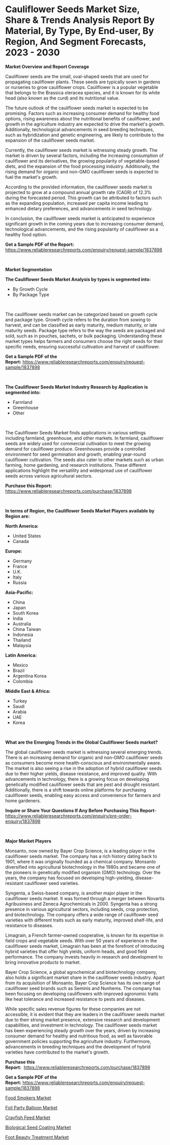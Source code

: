 <p><h1>Cauliflower Seeds Market Size, Share & Trends Analysis Report By Material, By Type, By End-user, By Region, And Segment Forecasts, 2023 - 2030</h1></p><p><strong>Market Overview and Report Coverage</strong></p>
<p><p>Cauliflower seeds are the small, oval-shaped seeds that are used for propagating cauliflower plants. These seeds are typically sown in gardens or nurseries to grow cauliflower crops. Cauliflower is a popular vegetable that belongs to the Brassica oleracea species, and it is known for its white head (also known as the curd) and its nutritional value.</p><p>The future outlook of the cauliflower seeds market is expected to be promising. Factors such as increasing consumer demand for healthy food options, rising awareness about the nutritional benefits of cauliflower, and growth in the agriculture industry are expected to drive the market's growth. Additionally, technological advancements in seed breeding techniques, such as hybridization and genetic engineering, are likely to contribute to the expansion of the cauliflower seeds market.</p><p>Currently, the cauliflower seeds market is witnessing steady growth. The market is driven by several factors, including the increasing consumption of cauliflower and its derivatives, the growing popularity of vegetable-based diets, and the expansion of the food processing industry. Additionally, the rising demand for organic and non-GMO cauliflower seeds is expected to fuel the market's growth.</p><p>According to the provided information, the cauliflower seeds market is projected to grow at a compound annual growth rate (CAGR) of 12.3% during the forecasted period. This growth can be attributed to factors such as the expanding population, increased per capita income leading to enhanced dietary preferences, and advancements in seed technology.</p><p>In conclusion, the cauliflower seeds market is anticipated to experience significant growth in the coming years due to increasing consumer demand, technological advancements, and the rising popularity of cauliflower as a healthy food option.</p></p>
<p><strong>Get a Sample PDF of the Report:</strong> <a href="https://www.reliableresearchreports.com/enquiry/request-sample/1837898">https://www.reliableresearchreports.com/enquiry/request-sample/1837898</a></p>
<p>&nbsp;</p>
<p><strong>Market Segmentation</strong></p>
<p><strong>The Cauliflower Seeds Market Analysis by types is segmented into:</strong></p>
<p><ul><li>By Growth Cycle</li><li>By Package Type</li></ul></p>
<p>&nbsp;</p>
<p><p>The cauliflower seeds market can be categorized based on growth cycle and package type. Growth cycle refers to the duration from sowing to harvest, and can be classified as early maturity, medium maturity, or late maturity seeds. Package type refers to the way the seeds are packaged and sold, such as in pouches, sachets, or bulk packaging. Understanding these market types helps farmers and consumers choose the right seeds for their specific needs, ensuring successful cultivation and harvest of cauliflower.</p></p>
<p><strong>Get a Sample PDF of the Report:</strong>&nbsp;<a href="https://www.reliableresearchreports.com/enquiry/request-sample/1837898">https://www.reliableresearchreports.com/enquiry/request-sample/1837898</a></p>
<p>&nbsp;</p>
<p><strong>The Cauliflower Seeds Market Industry Research by Application is segmented into:</strong></p>
<p><ul><li>Farmland</li><li>Greenhouse</li><li>Other</li></ul></p>
<p>&nbsp;</p>
<p><p>The Cauliflower Seeds Market finds applications in various settings including farmland, greenhouse, and other markets. In farmland, cauliflower seeds are widely used for commercial cultivation to meet the growing demand for cauliflower produce. Greenhouses provide a controlled environment for seed germination and growth, enabling year-round cauliflower cultivation. The seeds also cater to other markets such as urban farming, home gardening, and research institutions. These different applications highlight the versatility and widespread use of cauliflower seeds across various agricultural sectors.</p></p>
<p><strong>Purchase this Report:</strong>&nbsp; <a href="https://www.reliableresearchreports.com/purchase/1837898">https://www.reliableresearchreports.com/purchase/1837898</a></p>
<p>&nbsp;</p>
<p><strong>In terms of Region, the Cauliflower Seeds Market Players available by Region are:</strong></p>
<p>
    <p> <strong> North America: </strong>
        <ul>
            <li>United States</li>
            <li>Canada</li>
        </ul>
        </p> 
    <p> <strong> Europe: </strong>
        <ul>
            <li>Germany</li>
            <li>France</li>
            <li>U.K.</li>
            <li>Italy</li>
            <li>Russia</li>
        </ul>
        </p> 
    <p> <strong> Asia-Pacific: </strong>
        <ul>
            <li>China</li>
            <li>Japan</li>
            <li>South Korea</li>
            <li>India</li>
            <li>Australia</li>
            <li>China Taiwan</li>
            <li>Indonesia</li>
            <li>Thailand</li>
            <li>Malaysia</li>
        </ul>
        </p> 
    <p> <strong> Latin America: </strong>
        <ul>
            <li>Mexico</li>
            <li>Brazil</li>
            <li>Argentina Korea</li>
            <li>Colombia</li>
        </ul>
        </p> 
    <p> <strong> Middle East & Africa: </strong>
        <ul>
            <li>Turkey</li>
            <li>Saudi</li>
            <li>Arabia</li>
            <li>UAE</li>
            <li>Korea</li>
        </ul>
    </p>
    </p>
<p>&nbsp;</p>
<p><strong>What are the Emerging Trends in the Global Cauliflower Seeds market?</strong></p>
<p><p>The global cauliflower seeds market is witnessing several emerging trends. There is an increasing demand for organic and non-GMO cauliflower seeds as consumers become more health-conscious and environmentally aware. The market is also seeing a rise in the adoption of hybrid cauliflower seeds due to their higher yields, disease resistance, and improved quality. With advancements in technology, there is a growing focus on developing genetically modified cauliflower seeds that are pest and drought resistant. Additionally, there is a shift towards online platforms for purchasing cauliflower seeds, enabling easy access and convenience for farmers and home gardeners.</p></p>
<p><strong>Inquire or Share Your Questions If Any Before Purchasing This Report</strong>- <a href="https://www.reliableresearchreports.com/enquiry/pre-order-enquiry/1837898">https://www.reliableresearchreports.com/enquiry/pre-order-enquiry/1837898</a></p>
<p>&nbsp;</p>
<p><strong>Major Market Players</strong></p>
<p><p>Monsanto, now owned by Bayer Crop Science, is a leading player in the cauliflower seeds market. The company has a rich history dating back to 1901, where it was originally founded as a chemical company. Monsanto diversified into agricultural biotechnology in the 1980s and became one of the pioneers in genetically modified organism (GMO) technology. Over the years, the company has focused on developing high-yielding, disease-resistant cauliflower seed varieties. </p><p>Syngenta, a Swiss-based company, is another major player in the cauliflower seeds market. It was formed through a merger between Novartis Agribusiness and Zeneca Agrochemicals in 2000. Syngenta has a strong presence in various agricultural sectors, including seeds, crop protection, and biotechnology. The company offers a wide range of cauliflower seed varieties with different traits such as early maturity, improved shelf-life, and resistance to diseases. </p><p>Limagrain, a French farmer-owned cooperative, is known for its expertise in field crops and vegetable seeds. With over 50 years of experience in the cauliflower seeds market, Limagrain has been at the forefront of introducing hybrid varieties that offer high yields, uniform heads, and good field performance. The company invests heavily in research and development to bring innovative products to market.</p><p>Bayer Crop Science, a global agrochemical and biotechnology company, also holds a significant market share in the cauliflower seeds industry. Apart from its acquisition of Monsanto, Bayer Crop Science has its own range of cauliflower seed brands such as Seminis and Nunhems. The company has been focusing on developing cauliflowers with improved agronomic traits like heat tolerance and increased resistance to pests and diseases.</p><p>While specific sales revenue figures for these companies are not accessible, it is evident that they are leaders in the cauliflower seeds market due to their strong market presence, extensive research and development capabilities, and investment in technology. The cauliflower seeds market has been experiencing steady growth over the years, driven by increasing consumer demand for healthy and nutritious food, as well as favorable government policies supporting the agriculture industry. Furthermore, advancements in breeding techniques and the development of hybrid varieties have contributed to the market's growth.</p></p>
<p><strong>Purchase this Report:</strong>&nbsp;&nbsp;<a href="https://www.reliableresearchreports.com/purchase/1837898">https://www.reliableresearchreports.com/purchase/1837898</a></p>
<p></p>
<p><strong>Get a Sample PDF of the Report:</strong>&nbsp;<a href="https://www.reliableresearchreports.com/enquiry/request-sample/1837898">https://www.reliableresearchreports.com/enquiry/request-sample/1837898</a></p>
<p><p><a href="https://medium.com/@candiceveum/food-smokers-market-analysis-and-sze-forecasted-for-period-from-2023-to-2030-80a021648f9f">Food Smokers Market</a></p><p><a href="https://medium.com/@ebbakautzer/foil-party-balloon-market-comprehensive-assessment-by-type-application-and-geography-a515228c9acc">Foil Party Balloon Market</a></p><p><a href="https://github.com/sofyaavrova/Market-Research-Report-List-1/blob/main/crayfish-feed-market.md">Crayfish Feed Market</a></p><p><a href="https://github.com/kholmovskayalyudmila/Market-Research-Report-List-1/blob/main/biological-seed-coating-market.md">Biological Seed Coating Market</a></p><p><a href="https://medium.com/@orlohagenes/foot-beauty-treatment-nbsp-market-focuses-on-market-share-size-and-projected-forecast-till-2030-cc9c94f80ee7">Foot Beauty Treatment Market</a></p></p>
